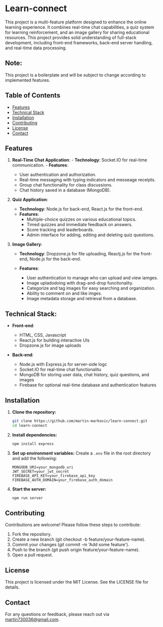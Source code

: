 # Learn-connect
This project is a multi-feature platform designed to enhance the online learning experience. It combines real-time chat capabilities, a quiz system for learning reinforcement, and an image gallery for sharing educational resources. 
This project provides solid understanding of full-stack development, including front-end frameworks, back-end server handling, and real-time data processing.

## Note:
This project is a boilerplate and will be subject to change according to implemented features.

## Table of Contents
- [Features](#features)
- [Technical Stack](#technical-stack)
- [Installation](#installation)
- [Contributing](#contributing)
- [License](#license)
- [Contact](#contact)

## Features

  1. **Real-Time Chat Application**:
    - **Technology**: Socket.IO for real-time communication.
    - **Features**:
      - User authentication and authorization.
      - Real-time messaging with typing indicators and messeage receipts.
      - Group chat functionality for class discussions.
      - Chat history saved in a database (MongoDB).

  2. **Quiz Application**:

     - **Technology**: Node.js for back-end, React.js for the front-end.
     - **Features**:
         - Multiple-choice quizzes on various educational topics.
         - Timed quizzes and immediate feedback on answers.
         - Score tracking and leaderboards.
         - Admin interface for adding, editing and deleting quiz questions.
  
  3. **Image Gallery**:

       - **Technology**: Dropzone.js for file uploading, Reactj.js for the front-end, Node.js for the back-end.

       - **Features**:

           - User authentication to manage who can upload and view iamges.
           - Image upladodoing with drag-and-drop funcitonality.
           - Categorize and tag images for easy searching and organization.
           - Ability to comment on and like imges.
           - Image metadata storage and retrieval from a database.

## **Technical Stack**:

  - **Front-end**:
      - HTML, CSS, Javascript
      - React.js for building interactive UIs
      - Dropzone.js for image uploads

  -  **Back-end**:
      - Node.js with Express.js for server-side logc
      - Socket.IO for real-time chat functionalitu
      - MongoDB for storing user data, chat history, quiz questions, and images
      - Firebase for optional real-time database and authentication features

## Installation

1. **Clone the repository:**
    ```sh
    git clone https://github.com/martin-markovic/learn-connect.git
    cd learn-connect
    ```

2. **Install dependencies:**
    ```sh
    npm install express 
    ```

3. **Set up environment variables:**
    Create a `.env` file in the root directory and add the following:
    ```env
    MONGODB_URI=your_mongodb_uri
    JWT_SECRET=your_jwt_secret
    FIREBASE_API_KEY=your_firebase_api_key
    FIREBASE_AUTH_DOMAIN=your_firebase_auth_domain
    ```

4. **Start the server:**
    ```sh
    npm run server
    ```

## Contributing

Contributions are welcome! Please follow these steps to contribute:

  1. Fork the repository.
  2. Create a new branch (git checkout -b feature/your-feature-name).
  3. Commit your changes (git commit -m 'Add some feature').
  4. Push to the branch (git push origin feature/your-feature-name).
  5. Open a pull request.

## License
This project is licensed under the MIT License. See the LICENSE file for details.

## Contact
For any questions or feedback, please reach out via martin730036@gmail.com.
